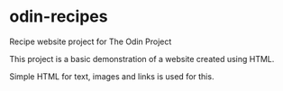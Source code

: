 # odin-recipes
Recipe website project for The Odin Project

This project is a basic demonstration of a website created using HTML. 

Simple HTML for text, images and links is used for this. 